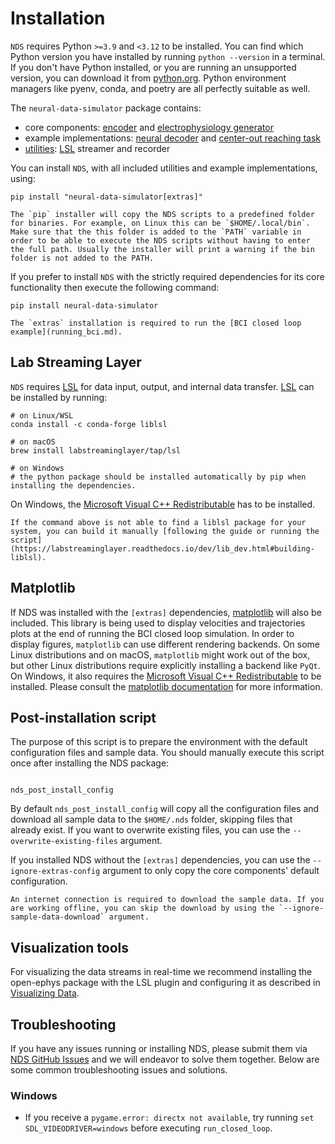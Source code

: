 # Installation

`NDS` requires Python `>=3.9` and `<3.12` to be installed. You can find which Python version you have installed by running `python --version` in a terminal. If you don't have Python installed, or you are running an unsupported version, you can download it from [python.org](https://www.python.org/downloads/). Python environment managers like pyenv, conda, and poetry are all perfectly suitable as well.

The `neural-data-simulator` package contains:
- core components: [encoder](encoder.md) and [electrophysiology generator](ephys_generator.md)
- example implementations: [neural decoder](decoders.md) and [center-out reaching task](tasks.md)
- [utilities](utilities.md): [LSL](#lab-streaming-layer) streamer and recorder

You can install `NDS`, with all included utilities and example implementations, using:

```
pip install "neural-data-simulator[extras]"
```

```{important}
The `pip` installer will copy the NDS scripts to a predefined folder for binaries. For example, on Linux this can be `$HOME/.local/bin`. Make sure that the this folder is added to the `PATH` variable in order to be able to execute the NDS scripts without having to enter the full path. Usually the installer will print a warning if the bin folder is not added to the PATH.
```

If you prefer to install `NDS` with the strictly required dependencies for its core functionality then execute the following command:

```
pip install neural-data-simulator
```

```{note}
The `extras` installation is required to run the [BCI closed loop example](running_bci.md).
```

## Lab Streaming Layer

`NDS` requires [LSL](https://labstreaminglayer.readthedocs.io/index.html) for data input, output, and internal data transfer.
[LSL](https://labstreaminglayer.readthedocs.io/index.html) can be installed by running:

```
# on Linux/WSL
conda install -c conda-forge liblsl

# on macOS
brew install labstreaminglayer/tap/lsl

# on Windows
# the python package should be installed automatically by pip when installing the dependencies.
```

On Windows, the [Microsoft Visual C++ Redistributable](https://learn.microsoft.com/en-us/cpp/windows/latest-supported-vc-redist?view=msvc-170) has to be installed.

```{note}
If the command above is not able to find a liblsl package for your system, you can build it manually [following the guide or running the script](https://labstreaminglayer.readthedocs.io/dev/lib_dev.html#building-liblsl).
```

## Matplotlib

If NDS was installed with the `[extras]` dependencies, [matplotlib](https://matplotlib.org) will also be included. This library is being used to display velocities and trajectories plots at the end of running the BCI closed loop simulation. In order to display figures, `matplotlib` can use different rendering backends. On some Linux distributions and on macOS, `matplotlib` might work out of the box, but other Linux distributions require explicitly installing a backend like `PyQt`. On Windows, it also requires the [Microsoft Visual C++ Redistributable](https://learn.microsoft.com/en-us/cpp/windows/latest-supported-vc-redist?view=msvc-170) to be installed. Please consult the [matplotlib documentation](https://matplotlib.org/stable/devel/dependencies.html#optional-dependencies) for more information.

## Post-installation script

The purpose of this script is to prepare the environment with the default configuration files and sample data. You should manually execute this script once after installing the NDS package:

```

nds_post_install_config

```

By default `nds_post_install_config` will copy all the configuration files and download all sample data to the `$HOME/.nds` folder, skipping files that already exist. If you want to overwrite existing files, you can use the `--overwrite-existing-files` argument.

If you installed NDS without the `[extras]` dependencies, you can use the `--ignore-extras-config` argument to only copy the core components' default configuration.

```{note}
An internet connection is required to download the sample data. If you are working offline, you can skip the download by using the `--ignore-sample-data-download` argument.
```

## Visualization tools

For visualizing the data streams in real-time we recommend installing the open-ephys package with the LSL plugin and configuring it as described in [Visualizing Data](visualization.md).


## Troubleshooting

If you have any issues running or installing NDS, please submit them via [NDS GitHub Issues](https://github.com/agencyenterprise/neural-data-simulator/issues) and we will endeavor to solve them together. 
Below are some common troubleshooting issues and solutions.

### Windows

- If you receive a `pygame.error: directx not available`, try running `set SDL_VIDEODRIVER=windows` before executing `run_closed_loop`.
